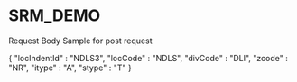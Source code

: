 # SRM_DEMO
Request Body Sample for post request

{
    "locIndentId" : "NDLS3",
    "locCode" : "NDLS",
    "divCode" : "DLI",
    "zcode" : "NR",
    "itype" : "A",
    "stype" : "T"
}
 
 
